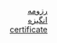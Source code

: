 <html>
  <body dir="rtl">
    <a href="https://ateferahmani.github.io/">رزومه</a><br>
    <a href="https://ateferahmani.github.io/Ateferahmani77.github.io">انگیزه</a><br>
    <a href="C:/Users/novin/Downloads/cert-1024-20275547.pdf"> certificate </a><br>
    </div>
  </body>
 </html>
  
